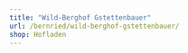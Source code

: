 ```yaml
---
title: "Wild-Berghof Gstettenbauer"
url: /bernried/wild-berghof-gstettenbauer/
shop: Hofladen
---
```

